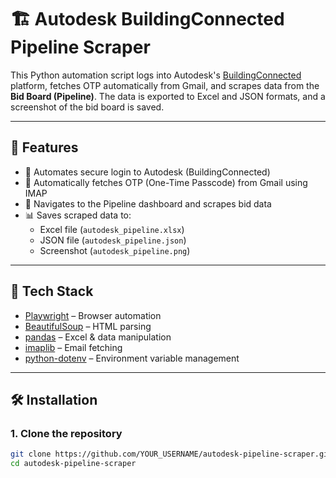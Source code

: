 # 🏗️ Autodesk BuildingConnected Pipeline Scraper

This Python automation script logs into Autodesk's [BuildingConnected](https://app.buildingconnected.com/) platform, fetches OTP automatically from Gmail, and scrapes data from the **Bid Board (Pipeline)**. The data is exported to Excel and JSON formats, and a screenshot of the bid board is saved.

---

## 🚀 Features

- 🔐 Automates secure login to Autodesk (BuildingConnected)
- 📩 Automatically fetches OTP (One-Time Passcode) from Gmail using IMAP
- 🧠 Navigates to the Pipeline dashboard and scrapes bid data
- 📊 Saves scraped data to:
  - Excel file (`autodesk_pipeline.xlsx`)
  - JSON file (`autodesk_pipeline.json`)
  - Screenshot (`autodesk_pipeline.png`)

---

## 🧱 Tech Stack

- [Playwright](https://playwright.dev/python/) – Browser automation
- [BeautifulSoup](https://www.crummy.com/software/BeautifulSoup/) – HTML parsing
- [pandas](https://pandas.pydata.org/) – Excel & data manipulation
- [imaplib](https://docs.python.org/3/library/imaplib.html) – Email fetching
- [python-dotenv](https://pypi.org/project/python-dotenv/) – Environment variable management

---

## 🛠️ Installation

### 1. Clone the repository

```bash
git clone https://github.com/YOUR_USERNAME/autodesk-pipeline-scraper.git
cd autodesk-pipeline-scraper
